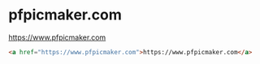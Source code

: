 # pfpicmaker.com

https://www.pfpicmaker.com

```html
<a href="https://www.pfpicmaker.com">https://www.pfpicmaker.com</a>
```
